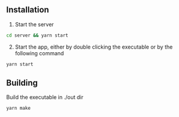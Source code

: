 ## Installation

1. Start the server

```bash
cd server && yarn start
```

2. Start the app, either by double clicking the executable or by the following command

```bash
yarn start
```

## Building

Build the executable in ./out dir

```bash
yarn make
